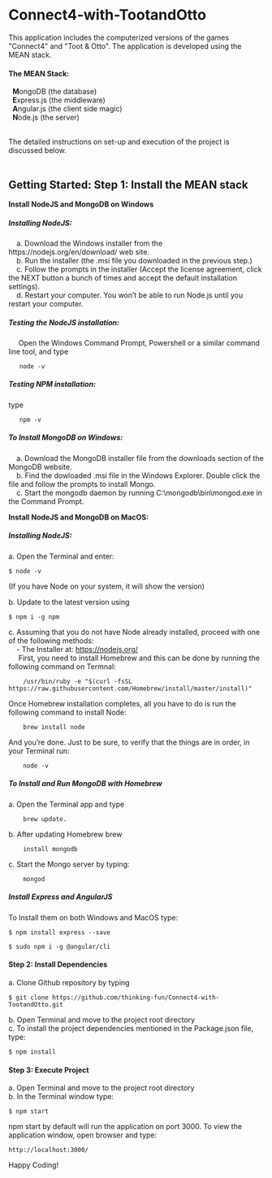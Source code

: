 <h1>Connect4-with-TootandOtto</h1>

This application includes the computerized versions of the games "Connect4" and "Toot & Otto". The application is developed using the MEAN stack.

<h4>The MEAN Stack:</h4>
&nbsp;&nbsp;<b>M</b>ongoDB (the database)<br>
&nbsp;&nbsp;<b>E</b>xpress.js (the middleware)<br>
&nbsp;&nbsp;<b>A</b>ngular.js (the client side magic)<br>
&nbsp;&nbsp;<b>N</b>ode.js (the server)<br><br>

The detailed instructions on set-up and execution of the project is discussed below. <br><br>

<h2>Getting Started: Step 1: Install the MEAN stack</h2>

<b>Install NodeJS and MongoDB on Windows</b><br>

   <h5> Installing NodeJS:</h5>
&nbsp;&nbsp;&nbsp;&nbsp;a. Download the Windows installer from the https://nodejs.org/en/download/ web site.<br>
&nbsp;&nbsp;&nbsp;&nbsp;b. Run the installer (the .msi file you downloaded in the previous step.)<br>
&nbsp;&nbsp;&nbsp;&nbsp;c. Follow the prompts in the installer (Accept the license agreement, click the NEXT button a bunch of times and accept the default installation settings).<br>
&nbsp;&nbsp;&nbsp;&nbsp;d. Restart your computer. You won’t be able to run Node.js until you restart your computer.<br>
        
   <h5> Testing the NodeJS installation:</h5>
&nbsp;&nbsp;&nbsp;&nbsp; Open the Windows Command Prompt, Powershell or a similar command line tool, and type 
        
       node -v
       
   <h5> Testing NPM installation:</h5> type 
       
       npm -v

   <h5> To Install MongoDB on Windows:</h5> 
&nbsp;&nbsp;&nbsp;&nbsp;a. Download the MongoDB installer file from the downloads section of the MongoDB website.<br>
&nbsp;&nbsp;&nbsp;&nbsp;b. Find the dowloaded .msi file in the Windows Explorer. Double click the file and follow the prompts to install Mongo.<br>
&nbsp;&nbsp;&nbsp;&nbsp;c. Start the mongodb daemon by running C:\mongodb\bin\mongod.exe in the Command Prompt.

<b>Install NodeJS and MongoDB on MacOS:</b> <br>

<h5> Installing NodeJS: </h5>

   a. Open the Terminal and enter: 
   
    $ node -v 
   (If you have Node on your system, it will show the version) 
   
   b. Update to the latest version using 
    
    $ npm i -g npm
    
   c. Assuming that you do not have Node already installed, proceed with one of the following methods:<br>
&nbsp;&nbsp;&nbsp;&nbsp;- The Installer at: https://nodejs.org/ <br>
&nbsp;&nbsp;&nbsp;&nbsp;  First, you need to install Homebrew and this can be done by running the following command on Termnal:
            
        /usr/bin/ruby -e "$(curl -fsSL https://raw.githubusercontent.com/Homebrew/install/master/install)"
  
  Once Homebrew installation completes, all you have to do is run the following command to install Node:
        
        brew install node
  And you’re done. Just to be sure, to verify that the things are in order, in your Terminal run:
  
        node -v

<h5> To Install and Run MongoDB with Homebrew </h5>

   a. Open the Terminal app and type 
        
        brew update.
   b. After updating Homebrew brew 
        
        install mongodb
   c. Start the Mongo server by typing: 
   
        mongod
 
 <h5> Install Express and AngularJS </h5>
 
 To Install them on both Windows and MacOS type:
 
    $ npm install express --save
    
    $ sudo npm i -g @angular/cli
    
 <h4>Step 2: Install Dependencies</h4> 
 
 a. Clone Github repository by typing
 
    $ git clone https://github.com/thinking-fun/Connect4-with-TootandOtto.git
    
 b. Open Terminal and move to the project root directory <br>
 c. To install the project dependencies mentioned in the Package.json file, type:
 
    $ npm install
    
 <h4>Step 3: Execute Project</h4>
 
 a. Open Terminal and move to the project root directory <br>
 b. In the Terminal window type:
 
    $ npm start
    
 npm start by default will run the application on port 3000. To view the application window, open browser and type:
 
    http://localhost:3000/
    
 Happy Coding!
 
 





